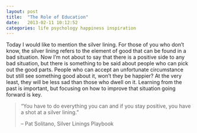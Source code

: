 ```yaml
---
layout: post
title:  "The Role of Education"
date:   2013-02-11 10:12:52
categories: life psychology happiness inspiration
---
```


Today I would like to mention the silver lining.  For those of you who don’t know, the silver lining refers to the element of good that can be found in a bad situation.  Now I’m not about to say that there is a positive side to any bad situation, but there is something to be said about people who can pick out the good parts.  People who can accept an unfortunate circumstance but still see something good about it, won’t they be happier?  At the very least, they will be less sad than those who dwell on it. Learning from the past is important, but focusing on how to improve that situation going forward is key.

> “You have to do everything you can and if you stay positive, you have a shot at a silver lining.”
>
> – Pat Solitano, Silver Linings Playbook
